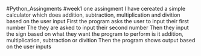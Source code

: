 #Python_Assingments
#week1 one assingment
I have cereated a simple calculator which does addition, subtraction, multiplication and divition based on the user input
First the program asks the user to input their first number
The they are asked to input their second number 
Then they input the sign based on what they want the program to perform is it addition, multiplication, subtraction or divition
Then the program shows output based on the user inputs  
